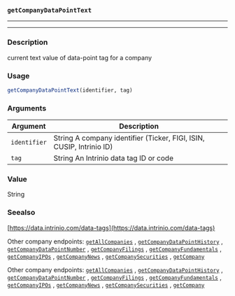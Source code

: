 ### `getCompanyDataPointText`
***
***

### Description

 current text value of data-point tag for a company

### Usage
```r
getCompanyDataPointText(identifier, tag)
```

### Arguments
Argument      |Description
------------- |----------------
```identifier```     |     String A company identifier (Ticker, FIGI, ISIN, CUSIP, Intrinio ID)
```tag```     |     String An Intrinio data tag ID or code
### Value

 String 

### Seealso

 [https://data.intrinio.com/data-tags](https://data.intrinio.com/data-tags) 
 
 Other company endpoints: [`getAllCompanies`](getAllCompanies.md) ,
  [`getCompanyDataPointHistory`](getCompanyDataPointHistory.md) ,
  [`getCompanyDataPointNumber`](getCompanyDataPointNumber.md) ,
  [`getCompanyFilings`](getCompanyFilings.md) ,
  [`getCompanyFundamentals`](getCompanyFundamentals.md) ,
  [`getCompanyIPOs`](getCompanyIPOs.md) ,
  [`getCompanyNews`](getCompanyNews.md) ,
  [`getCompanySecurities`](getCompanySecurities.md) ,
  [`getCompany`](getCompany.md) 
 
 Other company endpoints: [`getAllCompanies`](getAllCompanies.md) ,
  [`getCompanyDataPointHistory`](getCompanyDataPointHistory.md) ,
  [`getCompanyDataPointNumber`](getCompanyDataPointNumber.md) ,
  [`getCompanyFilings`](getCompanyFilings.md) ,
  [`getCompanyFundamentals`](getCompanyFundamentals.md) ,
  [`getCompanyIPOs`](getCompanyIPOs.md) ,
  [`getCompanyNews`](getCompanyNews.md) ,
  [`getCompanySecurities`](getCompanySecurities.md) ,
  [`getCompany`](getCompany.md) 

